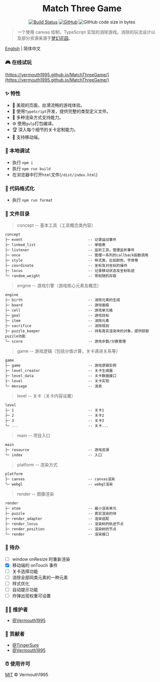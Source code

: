 <h1 align="center">Match Three Game</h1>

<div align="center">

[![Build Status](https://img.shields.io/travis/Vermouth1995/MatchThreeGame)](https://travis-ci.org/github/Vermouth1995/MatchThreeGame)
[![GitHub](https://img.shields.io/github/license/vermouth1995/MatchThreeGame?color=blue)](https://github.com/Vermouth1995/MatchThreeGame/blob/master/LICENSE)
![GitHub code size in bytes](https://img.shields.io/github/languages/code-size/Vermouth1995/MatchThreeGame?color=orange)

</div>

> 一个使用 canvas 绘制，TypeScript 实现的消除游戏。消除的玩法设计以及部分资源来源于[梦幻花园](http://hy.uu.cc/)。

[English](./README.md) | 简体中文

### 🎮 在线试玩

[https://vermouth1995.github.io/MatchThreeGame/](https://vermouth1995.github.io/MatchThreeGame/)

### ✨ 特性

- 🎀 美观的页面，丝滑流畅的游戏体验。
- 🌼 使用```TypeScript```开发，提供完整的类型定义文件。
- 🏅 多种渲染方式支持能力。
- ⚙️ 使用```gulp```打包编译。
- 🏆 深入每个细节的关卡定制能力。
- 🤳 支持移动端。

### 🔨 本地调试

- 执行 `npm i`
- 执行 `npm run build`
- 在浏览器中打开`html`文件(`/dist/index.html`)

### 💅 代码格式化

- 执行 `npm run format`

### 🔖 文件目录

> concept -- 基本工具（工具概念类内容）

	concept
	├─ event                              -- 记录运动事件
	├─ linked_list                        -- 单链表
	├─ listener                           -- 监听工具，管理监听事件
	├─ once                               -- 管理一系列的callback函数调用
	├─ style                              -- 样式类，比如颜色，字体等
	├─ coordinate                         -- 坐标及对坐标的操作
	├─ locus                              -- 记录移动状态及坐标轨迹
	└─ random_weight                      -- 带权随机存取

> engine -- 游戏引擎（游戏核心元素及概念）

	engine
	├─ birth                              -- 消除元素的生成
	├─ board                              -- 游戏面板
	├─ cell                               -- 游戏单元格
	├─ goal                               -- 游戏目标
	├─ item                               -- 消除元素
	├─ sacrifice                          -- 消除规则
	├─ puzzle_keeper                      -- 持有真实渲染块的对象，提供获取puzzle功能
	└─ score                              -- 游戏步数/分数管理

> game -- 游戏逻辑（包括分值计算，关卡递进关系等）

	game
	├─ game                               -- 游戏逻辑实例
	├─ level_creator                      -- 关卡生成器
	├─ level_data                         -- 关卡数据接口
	├─ level                              -- 关卡实现
	└─ message                            -- 消息

> level -- 关卡（关卡内容设置）

	level
	├─ 1                                  -- 关卡1
	├─ 2                                  -- 关卡2
	├─ 3                                  -- 关卡3
	└─ ...                                -- 关卡...

> main -- 项目入口

	main
	├─ resource                           -- 游戏资源
	└─ index                              -- 入口

> platform -- 渲染方式

	platform
	├─ canvas                             -- canvas渲染
	└─ webgl                              -- webgl渲染

> render -- 图像渲染

	render
	├─ atom                               -- 最小渲染单元
	├─ puzzle                             -- 真实渲染的块
	├─ render_adapter                     -- 渲染适配
	├─ render_locus                       -- 渲染树的轨迹节点
	├─ render_position                    -- 渲染树的节点
	└─ render                             -- 渲染接口

### 🚧 待办

- [ ] window onResize 时重新渲染
- [x] 移动端的 onTouch 事件
- [ ] 关卡选择功能
- [ ] 消除全部同类元素的一种元素
- [ ] 样式优化
- [ ] 自动提示功能
- [ ] 炸弹出现权重可设置

### 👩‍💻 维护者

- [@Vermouth1995](https://github.com/Vermouth1995)

### 🤝 贡献者

- [@TingerSure](https://github.com/TingerSure)
- [@Vermouth1995](https://github.com/Vermouth1995)

### ⏰ 使用许可

[MIT](LICENSE) © Vermouth1995
